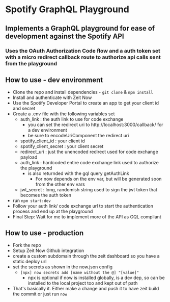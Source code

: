 # Spotify GraphQL Playground
## Implements a GraphQL playground for ease of development against the Spotify API

### Uses the OAuth Authorization Code flow and a auth token set with a micro redirect callback route to authorize api calls sent from the playground

## How to use - dev environment
- Clone the repo and install dependencies - `git clone` & `npm install`
- Install and authenticate with Zeit Now
- Use the Spotify Developer Portal to create an app to get your client id and secret
- Create a .env file with the following variables set
    - auth_link : the auth link to use for code exchange
        - you can set the redirect uri to http://localhost:3000/callback/ for a dev environment
        - be sure to encodeUriComponent the redirect uri
    - spotify_client_id : your client id
    - spotify_client_secret : your client secret
    - redirect_uri : just the unencoded redirect used for code exchange payload
    - auth_link : hardcoded entire code exchange link used to authorize the playground
        - is also returnded with the gql query getAuthLink
            - For now depends on the env var, but will be generated soon from the other env vars
    - jwt_secret : long, randomish string used to sign the jwt token that becomes the auth token
- run `npm start:dev`
- Follow your auth link/ code exchange url to start the authentication process and end up at the playground
- Final Step: Wait for me to implement more of the API as GQL compliant

## How to use - production
- Fork the repo
- Setup Zeit Now Github integration
- create a custom subdomain through the zeit dashboard so you have a static deploy url
- set the secrets as shown in the now.json config
    - `[npx] now secrets add [name without the @] "[value]"`
        - npx is optional if now is installed globally, is a dev dep, so can be installed to the local project too and kept out of path
- That's basically it. Either make a change and push it to have zeit build the commit or just run `now`

